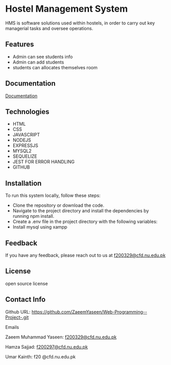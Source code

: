 
# Hostel Management System

HMS is software solutions used within hostels, in order to carry out key managerial tasks and oversee operations.


## Features

- Admin can see students info
- Admin can add students
- students can allocates themselves room 




## Documentation

[Documentation]( https://documenter.getpostman.com/view/26623331/2s93Xzxhmy )


## Technologies
- HTML
- CSS
- JAVASCRIPT
- NODEJS
- EXPRESSJS
- MYSQL2
- SEQUELIZE
- JEST FOR ERROR HANDLING
- GITHUB

## Installation

To run this system locally, follow these steps:

- Clone the repository or download the code.
- Navigate to the project directory and install the dependencies by running npm install.
- Create a .env file in the project directory with the following variables:
- Install mysql using xampp
  
    
## Feedback

If you have any feedback, please reach out to us at f200329@cfd.nu.edu.pk


## License

open source license


## Contact Info
Github URL: https://github.com/ZaeemYaseen/Web-Programming--Project-.git

Emails

Zaeem Muhammad Yaseen: f200329@cfd.nu.edu.pk

Hamza Sajjad: f200297@cfd.nu.edu.pk

Umar Kainth: f20 @cfd.nu.edu.pk
